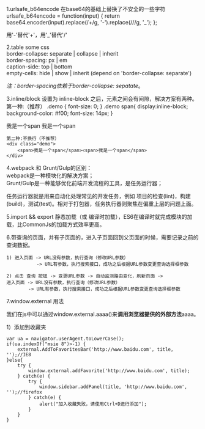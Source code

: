 1.urlsafe_b64encode
在base64的基础上替换了不安全的一些字符
	urlsafe_b64encode = function(input) {
		return base64.encoder(input).replace(/\+/g, '-').replace(/\//g, '_');
	};

用'-'替代'+'，用'_'替代'/'


2.table some css<br />
	border-collapse: separate | collapse | inherit<br />
	border-spacing: px | em<br />
	caption-side: top | bottom<br />
	empty-cells: hide | show | inherit (depend on 'border-collapse: separate')<br />

*注：border-spacing依赖于border-collapse: sepatate*。

3.inline/block 设置为 inline-block 之后，元素之间会有间隙，解决方案有两种。
	第一种:（推荐）
	.demo {
		font-size: 0;
	}
	.demo span{
		display:inline-block;
		background-color: #f00;
		font-size: 14px;
	}
	<div class="demo">
		<span>我是一个span</span>
		<span>我是一个span</span>
	</div>

	第二种:不换行（不推荐）
	<div class="demo">
		<span>我是一个span</span><span>我是一个span</span>
	</div>

4.webpack 和 Grunt/Gulp的区别：<br />
	webpack是一种模块化的解决方案；<br />
	Grunt/Gulp是一种能够优化前端开发流程的工具，是任务运行器；<br />

任务运行器就是用来自动化处理常见的开发任务，例如 项目的检查(lint)，构建(build)，测试(test)。相对于打包器，任务执行器则聚焦在偏重上层的问题上面。

5.import && export
静态加载（或 编译时加载），ES6在编译时就完成模块的加载，比CommonJs的加载方式效率更高。


6.带查询的页面，并有子页面的，进入子页面回到父页面的时候，需要记录之前的查询数据。

	1) 进入页面 -> URL没有参数，执行查询（修改URL参数）
			   -> URL有参数，执行搜索接口，成功之后根据URL参数变更查询选择框参数

	2) 点击 查询 按钮 -> 变更URL参数 -> 自动监测路由变化，刷新页面 -> 
	进入页面 -> URL没有参数，执行查询（修改URL参数）
			-> URL有参数，执行搜索接口，成功之后根据URL参数变更查询选择框参数


7.window.external 用法

我们在js中可以通过window.external.aaaa()来**调用浏览器提供的外部方法**aaaa。

1）添加到收藏夹

	var ua = navigator.userAgent.toLowerCase();
	if(ua.indexOf("msie 8")>-1) {
		external.AddToFavoritesBar('http://www.baidu.com', title, '');//IE8
	}else{
		try {
			window.external.addFavorite('http://www.baidu.com', title);
		} catch(e) {
			try {
				window.sidebar.addPanel(title, 'http://www.baidu.com', '');//firefox
			} catch(e) {
				alert("加入收藏失败，请使用Ctrl+D进行添加");
			}
		}
	}